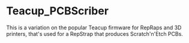 # Teacup_PCBScriber

This is a variation on the popular Teacup firmware for RepRaps and 3D printers, that's used for a RepStrap that produces Scratch'n'Etch PCBs.

